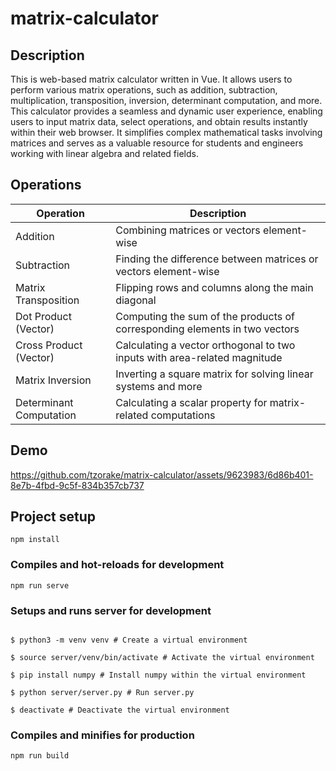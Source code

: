 # matrix-calculator

## Description

This is web-based matrix calculator written in Vue. It allows users to perform various matrix operations, such as addition, subtraction, multiplication, transposition, inversion, determinant computation, and more. This calculator provides a seamless and dynamic user experience, enabling users to input matrix data, select operations, and obtain results instantly within their web browser. It simplifies complex mathematical tasks involving matrices and serves as a valuable resource for students and engineers working with linear algebra and related fields.

## Operations

| Operation                                 | Description                                                                 |
|-------------------------------------------|-----------------------------------------------------------------------------|
| Addition                                  | Combining matrices or vectors element-wise                                  |
| Subtraction                               | Finding the difference between matrices or vectors element-wise             |
| Matrix Transposition                      | Flipping rows and columns along the main diagonal                           |
| Dot Product (Vector)                      | Computing the sum of the products of corresponding elements in two vectors  |
| Cross Product (Vector)                    | Calculating a vector orthogonal to two inputs with area-related magnitude   |
| Matrix Inversion                          | Inverting a square matrix for solving linear systems and more               |
| Determinant Computation                   | Calculating a scalar property for matrix-related computations               |

## Demo

https://github.com/tzorake/matrix-calculator/assets/9623983/6d86b401-8e7b-4fbd-9c5f-834b357cb737

## Project setup
```
npm install
```

### Compiles and hot-reloads for development
```
npm run serve
```

### Setups and runs server for development
```console

$ python3 -m venv venv # Create a virtual environment

$ source server/venv/bin/activate # Activate the virtual environment

$ pip install numpy # Install numpy within the virtual environment

$ python server/server.py # Run server.py

$ deactivate # Deactivate the virtual environment
```

### Compiles and minifies for production
```
npm run build
```
